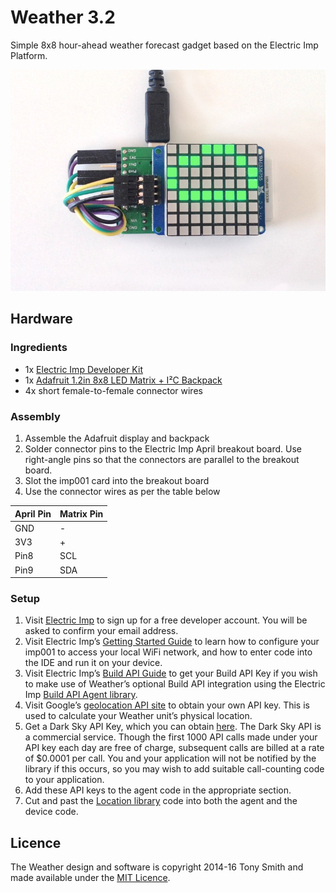 # Weather 3.2

Simple 8x8 hour-ahead weather forecast gadget based on the Electric Imp Platform.

![Weather Monitor](wm.jpg)

## Hardware

### Ingredients

- 1x [Electric Imp Developer Kit](https://electricimp.com/docs/gettingstarted/devkits/)
- 1x [Adafruit 1.2in 8x8 LED Matrix + I&sup2;C Backpack](https://www.adafruit.com/products/1856)
- 4x short female-to-female connector wires

### Assembly

1. Assemble the Adafruit display and backpack
1. Solder connector pins to the Electric Imp April breakout board. Use right-angle pins so that the connectors are parallel to the breakout board.
1. Slot the imp001 card into the breakout board
1. Use the connector wires as per the table below

| April Pin | Matrix Pin |
| --- | --- |
| GND | - |
| 3V3 | + |
| Pin8 | SCL |
| Pin9 | SDA |

### Setup

1. Visit [Electric Imp](https://ide.electricimp.com/login/) to sign up for a free developer account. You will be asked to confirm your email address.
2. Visit Electric Imp’s [Getting Started Guide](https://electricimp.com/docs/gettingstarted/blinkup/) to learn how to configure your imp001 to access your local WiFi network, and how to enter code into the IDE and run it on your device.
3. Visit Electric Imp’s [Build API Guide](https://electricimp.com/docs/buildapi/) to get your Build API Key if you wish to make use of Weather’s optional Build API integration using the Electric Imp [Build API Agent library](https://electricimp.com/docs/libraries/utilities/buildapiagent/).
4. Visit Google’s [geolocation API site](https://developers.google.com/maps/documentation/geolocation/intro) to obtain your own API key. This is used to calculate your Weather unit’s physical location.
5. Get a Dark Sky API Key, which you can obtain [here](https://darksky.net/dev/register). The Dark Sky API is a commercial service. Though the first 1000 API calls made under your API key each day are free of charge, subsequent calls are billed at a rate of $0.0001 per call. You and your application will not be notified by the library if this occurs, so you may wish to add suitable call-counting code to your application.
6. Add these API keys to the agent code in the appropriate section.
7. Cut and past the [Location library](https://github.com/smittytone/Location) code into both the agent and the device code.

## Licence

The Weather design and software is copyright 2014-16 Tony Smith and made available under the [MIT Licence](./LICENSE).
